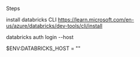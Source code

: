 Steps

install databricks CLI https://learn.microsoft.com/en-us/azure/databricks/dev-tools/cli/install

databricks auth login --host <host-name>

$ENV:DATABRICKS_HOST = ""